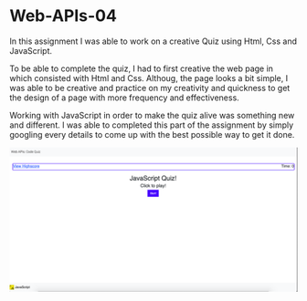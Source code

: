 # Web-APIs-04
In this assignment I was able to work on a creative Quiz using Html, Css and JavaScript.

To be able to complete the quiz, I had to first creative the web page in which consisted with Html and Css. Althoug, the page looks a bit simple, I was able to be creative and practice on my creativity and quickness to get the design of a page with more frequency and effectiveness. 

Working with JavaScript in order to make the quiz alive was something new and different. I was able to completed this part of the assignment by simply googling every details to come up with the best possible way to get it done. 


<img src="assets/CodeQuiz.jpg" alt="Quiz Picture">
